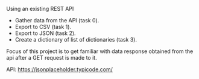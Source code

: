 Using an existing REST API
 - Gather data from the API (task 0).
 - Export to CSV (task 1).
 - Export to JSON (task 2).
 - Create a dictionary of list of dictionaries (task 3).

Focus of this project is to get familiar with  data response obtained from the api after a GET request is made to it.

API: https://jsonplaceholder.typicode.com/
